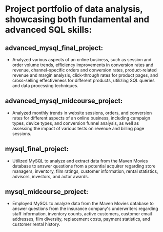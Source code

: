 # Project portfolio of data analysis, showcasing both fundamental and advanced SQL skills:
## advanced_mysql_final_project:
- Analyzed various aspects of an online business, such as session and order volume trends, efficiency improvements in conversion rates and revenue, channel-specific orders and conversion rates, product-related revenue and margin analysis, click-through rates for product pages, and cross-selling effectiveness for different products, utilizing SQL queries and data processing techniques.
## advanced_mysql_midcourse_project:
- Analyzed monthly trends in website sessions, orders, and conversion rates for different aspects of an online business, including campaign types, device types, and conversion funnel analysis, as well as assessing the impact of various tests on revenue and billing page sessions.
## mysql_final_project:
- Utilized MySQL to analyze and extract data from the Maven Movies database to answer questions from a potential acquirer regarding store managers, inventory, film ratings, customer information, rental statistics, advisors, investors, and actor awards.
## mysql_midcourse_project:
- Employed MySQL to analyze data from the Maven Movies database to answer questions from the insurance company's underwriters regarding staff information, inventory counts, active customers, customer email addresses, film diversity, replacement costs, payment statistics, and customer rental history.
